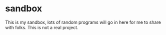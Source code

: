 # sandbox
This is my sandbox, lots of random programs will go in here for me to share with folks. This is not a real project.
